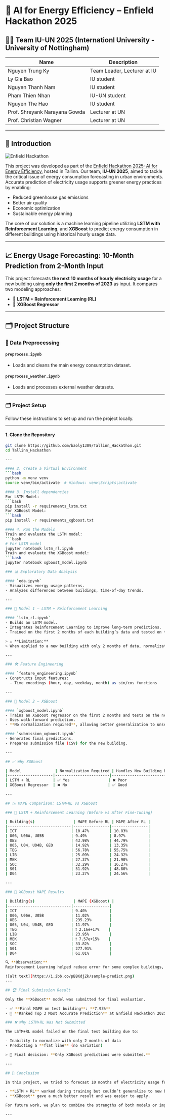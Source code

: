 # 🔋 AI for Energy Efficiency – Enfield Hackathon 2025

## 👨‍💻 Team IU-UN 2025 (Internationl University - University of Nottingham)


| Name                            | Description                          |
|---------------------------------|--------------------------------------|
| Nguyen Trung Ky                 | Team Leader, Lecturer at IU          |
| Ly Gia Bao                      | IU student                           |
| Nguyen Thanh Nam                | IU student                           |
| Pham Thien Nhan                 | IU-UN student                        |
| Nguyen The Hao                  | IU student                           |
| Prof. Shreyank Narayana Gowda   | Lecturer at UN                       |
| Prof. Christian Wagner          | Lecturer at UN                       |

---

## 🧠 Introduction

![Enfield Hackathon](https://media.licdn.com/dms/image/v2/D4E22AQGOm6wkbsU31g/feedshare-shrink_800/B4EZWu.w87HcAg-/0/1742397444728?e=2147483647&v=beta&t=JkB6uE1oMxhVwyin8KqbcJewqK5K7eQcnuAizUnS89g)

This project was developed as part of the [Enfield Hackathon 2025: AI for Energy Efficiency](https://cis.ttu.ee/2025/03/01/enfield-hackathon-2025-ai-for-energy-efficiency/), hosted in Tallinn. Our team, **IU-UN 2025**, aimed to tackle the critical issue of energy consumption forecasting in urban environments. Accurate prediction of electricity usage supports greener energy practices by enabling:

- Reduced greenhouse gas emissions  
- Better air quality  
- Economic optimization  
- Sustainable energy planning  

The core of our solution is a machine learning pipeline utilizing **LSTM with Reinforcement Learning**, and **XGBoost** to predict energy consumption in different buildings using historical hourly usage data.

---

## 📈 Energy Usage Forecasting: 10-Month Prediction from 2-Month Input

This project forecasts **the next 10 months of hourly electricity usage** for a new building using **only the first 2 months of 2023** as input. It compares two modeling approaches:

- 🧠 **LSTM + Reinforcement Learning (RL)**  
- 🌲 **XGBoost Regressor**

---

## 🗂️ Project Structure

### 📁 Data Preprocessing

#### `preprocess.ipynb`
- Loads and cleans the main energy consumption dataset.

#### `preprocess_weather.ipynb`
- Loads and processes external weather datasets.

---

### 🗂️ Project Setup

Follow these instructions to set up and run the project locally.

---
#### 1. Clone the Repository
```bash
git clone https://github.com/baoly1309/Tallinn_Hackathon.git
cd Tallinn_Hackathon

---

#### 2. Create a Virtual Environment
```bash
python -m venv venv
source venv/bin/activate  # Windows: venv\Scripts\activate

#### 3. Install dependencies
For LSTM Model:
```bash
pip install -r requirements_lstm.txt
For XGBoost Model:
```bash
pip install -r requirements_xgboost.txt

#### 4. Run the Models
Train and evaluate the LSTM model:
```bash
# For LSTM model
jupyter notebook lstm_rl.ipynb
Train and evaluate the XGBoost model:
```bash
jupyter notebook xgboost_model.ipynb

### 📊 Exploratory Data Analysis

#### `eda.ipynb`
- Visualizes energy usage patterns.  
- Analyzes differences between buildings, time-of-day trends.

---

### 🧠 Model 1 – LSTM + Reinforcement Learning

#### `lstm_rl.ipynb`
- Builds an LSTM model.  
- Integrates Reinforcement Learning to improve long-term predictions.  
- Trained on the first 2 months of each building’s data and tested on the next 10 months.

> ⚠️ **Limitation:**  
> When applied to a new building with only 2 months of data, normalization was not possible. This led to **poor generalization** and **flat predictions**.

---

### 🛠️ Feature Engineering

#### `feature_engineering.ipynb`
- Constructs input features:  
  - Time encodings (hour, day, weekday, month) as sin/cos functions

---

### 🌲 Model 2 – XGBoost

#### `xgboost_model.ipynb`
- Trains an XGBoost regressor on the first 2 months and tests on the next 10 months of hourly usage.  
- Uses walk-forward prediction.  
- **No normalization required**, allowing better generalization to unseen buildings.

#### `submission_xgboost.ipynb`
- Generates final predictions.  
- Prepares submission file (CSV) for the new building.

---

## ✅ Why XGBoost

| Model               | Normalization Required | Handles New Building Easily | Forecast Quality |
|--------------------|------------------------|------------------------------|------------------|
| LSTM + RL          | ✅ Yes                 | ❌ Poor                      | ❌ Bad           |
| XGBoost Regressor  | ❌ No                  | ✅ Good                      | ✅ Strong        |

---

## 📉 MAPE Comparison: LSTM+RL vs XGBoost

### 🔁 LSTM + Reinforcement Learning (Before vs After Fine-Tuning)

| Building(s)                 | MAPE Before RL | MAPE After RL |
|----------------------------|----------------|----------------|
| ICT                        | 10.47%         | 10.83%         |
| U06, U06A, U05B            | 9.49%          | 8.97%          |
| OBS                        | 43.98%         | 44.79%         |
| U05, U04, U04B, GEO        | 14.92%         | 13.35%         |
| TEG                        | 56.78%         | 55.75%         |
| LIB                        | 25.09%         | 24.32%         |
| MEK                        | 27.37%         | 21.90%         |
| SOC                        | 32.29%         | 16.27%         |
| S01                        | 51.92%         | 48.80%         |
| D04                        | 23.27%         | 24.56%         |

---

### 🌲 XGBoost MAPE Results

| Building(s)                 | MAPE (XGBoost) |
|----------------------------|----------------|
| ICT                        | 9.40%          |
| U06, U06A, U05B            | 11.02%         |
| OBS                        | 235.23%        |
| U05, U04, U04B, GEO        | 11.97%         |
| TEG                        | ❗ 2.16e+17%    |
| LIB                        | 23.95%         |
| MEK                        | ❗ 7.57e+15%    |
| SOC                        | 33.82%         |
| S01                        | 277.91%        |
| D04                        | 61.01%         |

🔍 **Observation:**
Reinforcement Learning helped reduce error for some complex buildings, but XGBoost was more consistent overall.

![alt text](https://i.ibb.co/pBBKdjZk/sample-predict.png)
---

## 🏆 Final Submission Result

Only the **XGBoost** model was submitted for final evaluation.

- ✅ **Final MAPE on test building**: **7.95%**
- 🥉 **Ranked Top 3 Most Accurate Prediction** at Enfield Hackathon 2025!

### ❌ Why LSTM+RL Was Not Submitted

The LSTM+RL model failed on the final test building due to:

- Inability to normalize with only 2 months of data  
- Predicting a **flat line** (no variation)  

> 🔎 Final decision: **Only XGBoost predictions were submitted.**

---

## 🧾 Conclusion

In this project, we tried to forecast 10 months of electricity usage from just 2 months of data.

- **LSTM + RL** worked during training but couldn’t generalize to new buildings due to normalization issues.  
- **XGBoost** gave a much better result and was easier to apply.  

For future work, we plan to combine the strengths of both models or improve the preprocessing for LSTM.

---
